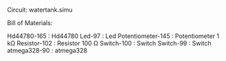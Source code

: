   Circuit: watertank.simu

  Bill of Materials:

   Hd44780-165 : Hd44780
   Led-97 : Led
  Potentiometer-145 : Potentiometer 
  1 kΩ Resistor-102 : Resistor 100 Ω 
  Switch-100 : Switch
  Switch-99 : Switch
  atmega328-90 :  atmega328

